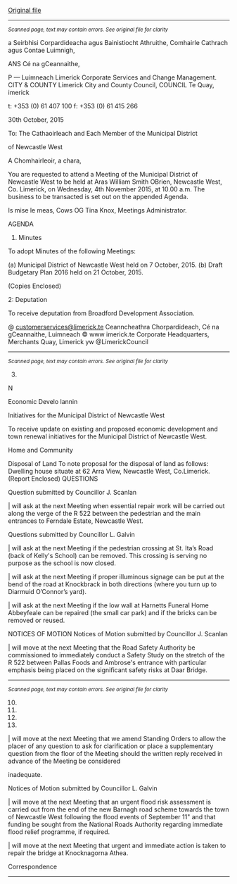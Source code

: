 [Original file](https://www.limerick.ie/sites/default/files/media/documents/2017-06/Agenda%20-%20Municipal%20District%20of%20Newcastle%20West%20-%204th%20November%202015.pdf)

---
*<small>Scanned page, text may contain errors. See original file for clarity</small>*  

a Seirbhisi Corpardideacha agus Bainistiocht Athruithe,
Comhairle Cathrach agus Contae Luimnigh,

ANS Cé na gCeannaithe,

P — Luimneach
Limerick Corporate Services and Change Management.
CITY & COUNTY Limerick City and County Council,
COUNCIL Te Quay,
imerick

t: +353 (0) 61 407 100
f: +353 (0) 61 415 266

30th October, 2015

To: The Cathaoirleach and Each Member of the Municipal District

of Newcastle West

A Chomhairleoir, a chara,

You are requested to attend a Meeting of the Municipal District of Newcastle West to be held at
Aras William Smith OBrien, Newcastle West, Co. Limerick, on Wednesday, 4th November
2015, at 10.00 a.m. The business to be transacted is set out on the appended Agenda.

Is mise le meas,
Cows OG
Tina Knox,
Meetings Administrator.

AGENDA

1. Minutes

To adopt Minutes of the following Meetings:

(a) Municipal District of Newcastle West held on 7 October, 2015.
(b) Draft Budgetary Plan 2016 held on 21 October, 2015.

(Copies Enclosed)

2: Deputation

To receive deputation from Broadford Development Association.

@ customerservices@limerick.te
Ceanncheathra Chorpardideach, Cé na gCeannaithe, Luimneach © www imerick.te
Corporate Headquarters, Merchants Quay, Limerick yw @LimerickCouncil


---
*<small>Scanned page, text may contain errors. See original file for clarity</small>*  

3.

N

Economic Develo lannin

Initiatives for the Municipal District of Newcastle West

To receive update on existing and proposed economic development and town renewal
initiatives for the Municipal District of Newcastle West.

Home and Community

Disposal of Land
To note proposal for the disposal of land as follows:
Dwelling house situate at 62 Arra View, Newcastle West, Co.Limerick.
(Report Enclosed)
QUESTIONS

Question submitted by Councillor J. Scanlan

| will ask at the next Meeting when essential repair work will be carried out along the
verge of the R 522 between the pedestrian and the main entrances to Ferndale Estate,
Newcastle West.

Questions submitted by Councillor L. Galvin

| will ask at the next Meeting if the pedestrian crossing at St. Ita’s Road (back of Kelly's
School) can be removed. This crossing is serving no purpose as the school is now
closed.

| will ask at the next Meeting if proper illuminous signage can be put at the bend of the
road at Knockbrack in both directions (where you turn up to Diarmuid O’Connor’s yard).

| will ask at the next Meeting if the low wall at Harnetts Funeral Home Abbeyfeale can be
repaired (the small car park) and if the bricks can be removed or reused.

NOTICES OF MOTION
Notices of Motion submitted by Councillor J. Scanlan

| will move at the next Meeting that the Road Safety Authority be commissioned to
immediately conduct a Safety Study on the stretch of the R 522 between Pallas Foods
and Ambrose's entrance with particular emphasis being placed on the significant safety
risks at Daar Bridge.


---
*<small>Scanned page, text may contain errors. See original file for clarity</small>*  

10.

11.

12.

13.

| will move at the next Meeting that we amend Standing Orders to allow the placer of any
question to ask for clarification or place a supplementary question from the floor of the
Meeting should the written reply received in advance of the Meeting be considered

inadequate.

Notices of Motion submitted by Councillor L. Galvin

| will move at the next Meeting that an urgent flood risk assessment is carried out from
the end of the new Barnagh road scheme towards the town of Newcastle West following
the flood events of September 11" and that funding be sought from the National Roads
Authority regarding immediate flood relief programme, if required.

| will move at the next Meeting that urgent and immediate action is taken to repair the
bridge at Knocknagorna Athea.

Correspondence


---
